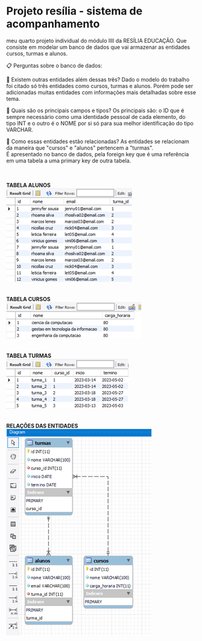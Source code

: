 # Projeto resília - sistema de acompanhamento 
meu quarto projeto individual do módulo  IIII da RESÍLIA EDUCAÇÃO. 
Que consiste em modelar um banco de dados que vai armazenar as entidades cursos, turmas e alunos.


📋 Perguntas sobre o banco de dados:

📌 Existem outras entidades além dessas três?
 Dado o modelo do trabalho foi citado só três entidades como cursos, turmas e alunos. 
 Porém pode ser adicionadas muitas entidades com informações mais detalhadas sobre esse tema. 
 
 
📌 Quais são os principais campos e tipos?
 Os principais são: o ID que é sempre necessário como uma identidade pessoal de cada elemento, 
 do tipo INT e o outro é o NOME por si só para sua melhor identificação do tipo VARCHAR. 
 
 
📌 Como essas entidades estão relacionadas?
 As entidades se relacionam da maneira que "cursos" e "alunos" pertencem a "turmas".  
 É  apresentado no banco de dados, pela foreign key que é uma referência em uma tabela a uma primary key de outra tabela. 
 
 <br><br>
 **TABELA ALUNOS**
 <br>
  <img alt="tabela alunos" src="https://raw.githubusercontent.com/gooddri/SistemaDeAcompanhamentoMySQL/main/SQL/img.sql/tabela_alunos.png">
 <br><br><br>
  **TABELA CURSOS**
  <br>
  <img alt="tabela cursos" src="https://raw.githubusercontent.com/gooddri/SistemaDeAcompanhamentoMySQL/main/SQL/img.sql/tabela_cursos.png">
   <br><br><br>
  **TABELA TURMAS**
  <br>
  <img alt="tabela turmas" src="https://raw.githubusercontent.com/gooddri/SistemaDeAcompanhamentoMySQL/main/SQL/img.sql/tabela_turmas.png">
  <br><br><br>
 **RELAÇÕES DAS ENTIDADES**
 <br>
 <img alt="relações das entidades" src="https://raw.githubusercontent.com/gooddri/SistemaDeAcompanhamentoMySQL/main/SQL/img.sql/tabelas_rela%C3%A7%C3%B5es.png">
